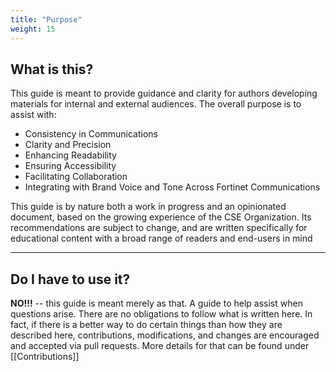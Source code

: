 ```yaml
---
title: "Purpose"
weight: 15
---
```


## What is this?

This guide is meant to provide guidance and clarity for authors developing materials for internal and external audiences. The overall purpose is to assist with:

- Consistency in Communications
- Clarity and Precision
- Enhancing Readability
- Ensuring Accessibility
- Facilitating Collaboration
- Integrating with Brand Voice and Tone Across Fortinet Communications

This guide is by nature both a work in progress and an opinionated document, based on the growing experience of the CSE Organization.  Its recommendations are subject to change, and are written specifically for educational content with a broad range of readers and end-users in mind

---

## Do I have to use it?

**NO!!!** -- this guide is meant merely as that. A guide to help assist when questions arise. There are no obligations to follow what is written here. In fact, if there is a better way to do certain things than how they are described here, contributions, modifications, and changes are encouraged and accepted via pull requests. More details for that can be found under [[Contributions]]
